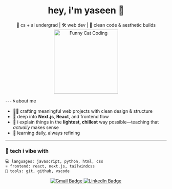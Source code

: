 <h1 align="center">hey, i'm yaseen 👋</h1>
<p align="center">
  🧠 cs + ai undergrad | 🛠️ web dev | 🖤 clean code & aesthetic builds<br />
<img src="https://media.giphy.com/media/v1.Y2lkPTc5MGI3NjExZ2x6bzU1aTZqbTV6OTFkcHhzbzlzcWlyczR2dDdqdWQ2MXEzYjNheSZlcD12MV9naWZzX3NlYXJjaCZjdD1n/q6RoNkLlFNjaw/giphy.gif" alt="Funny Cat Coding" width="200" />
</p>
---
🌀 about me

- 🧑‍💻 crafting meaningful web projects with clean design & structure  
- 🚀 deep into **Next.js**, **React**, and frontend flow  
- 🧠 i explain things in the **lightest, chillest** way possible—teaching that *actually* makes sense  
- 🔁 learning daily, always refining  

---

### 🧠 tech i vibe with

```bash
💻 languages: javascript, python, html, css
⚛️ frontend: react, next.js, tailwindcss
🔧 tools: git, github, vscode
```

<p align="center">
  <a href="mailto:youremail@gmail.com">
    <img src="[https://img.shields.io/badge/Gmail-D14836](https://www.linkedin.com/in/mohd-yaseen-/)?style=for-the-badge&logo=gmail&logoColor=white" alt="Gmail Badge"/>
  </a>
  <a href="https://www.linkedin.com/in/mohd-yaseen-/">
    <img src="https://img.shields.io/badge/LinkedIn-0077B5?style=for-the-badge&logo=linkedin&logoColor=white" alt="LinkedIn Badge"/>
  </a>
</p>
